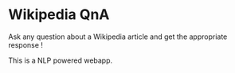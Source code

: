 # Wikipedia QnA
Ask any question about a Wikipedia article and get the appropriate response !  

This is a NLP powered webapp.
